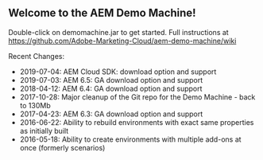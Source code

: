 Welcome to the AEM Demo Machine!
-----------------------------------------------------------------------
Double-click on demomachine.jar to get started.
Full instructions at https://github.com/Adobe-Marketing-Cloud/aem-demo-machine/wiki

Recent Changes:
- 2019-07-04: AEM Cloud SDK: download option and support
- 2019-07-03: AEM 6.5: GA download option and support
- 2018-04-12: AEM 6.4: GA download option and support
- 2017-10-28: Major cleanup of the Git repo for the Demo Machine - back to 130Mb
- 2017-04-23: AEM 6.3: GA download option and support
- 2016-06-22: Ability to rebuild environments with exact same properties as initially built
- 2016-05-18: Ability to create environments with multiple add-ons at once (formerly scenarios)



